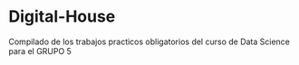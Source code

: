 # Digital-House

Compilado de los trabajos practicos obligatorios del curso de Data Science para el GRUPO 5
